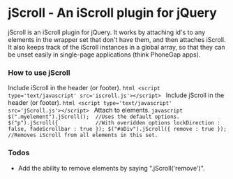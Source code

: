 # jScroll - An iScroll plugin for jQuery

jScroll is an iScroll plugin for jQuery.  It works by attaching id's to any elements in the wrapper set that don't have
them, and then attaches iScroll.  It also keeps track of the iScroll instances in a global array, so that they can be unset
easily in single-page applications (think PhoneGap apps).

### How to use jScroll

Include iScroll in the header (or footer).
	```html
	<script type='text/javascript' src='iscroll.js'></script>
	```
Include jScroll in the header (or footer).
	```html
	<script type='text/javascript' src='jScroll.js'></script>
	```
Attach to elements.
	```javascript
	$(".myelement").jScroll();  //Uses the default options.
	$("p").jScroll({	 	    //With overidden options
		lockDirection : false,
		fadeScrollbar : true
	});
	$("#aDiv").jScroll({ remove : true });  //Removes iScroll from all elements in this set.
	```

### Todos

* Add the ability to remove elements by saying ".jScroll('remove')".